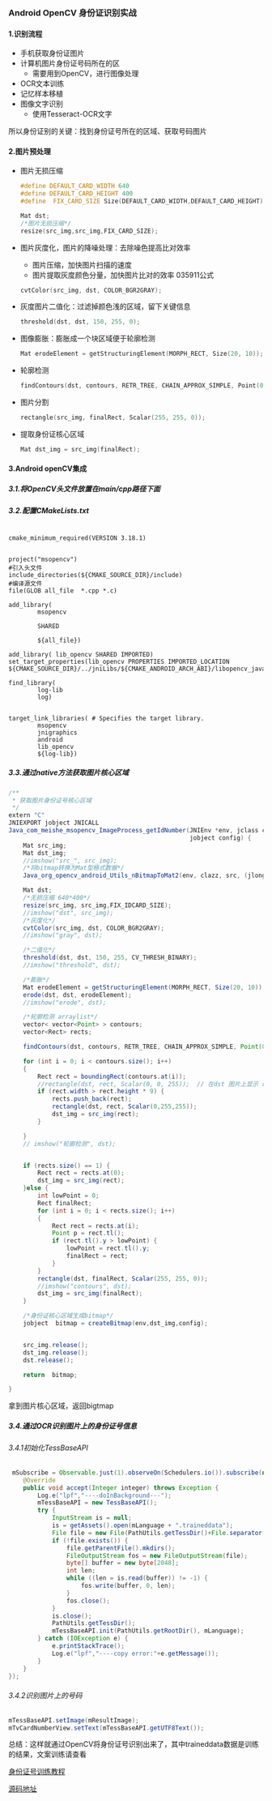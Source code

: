 ### Android OpenCV 身份证识别实战

#### 1.识别流程

* 手机获取身份证图片
* 计算机图片身份证号码所在的区
  * 需要用到OpenCV，进行图像处理
* OCR文本训练
* 记忆样本移植
* 图像文字识别
  * 使用Tesseract-OCR文字


所以身份证别的关键：找到身份证号所在的区域、获取号码图片



#### 2.图片预处理

* 图片无损压缩

  ```c++
  #define DEFAULT_CARD_WIDTH 640
  #define DEFAULT_CARD_HEIGHT 400
  #define  FIX_CARD_SIZE Size(DEFAULT_CARD_WIDTH,DEFAULT_CARD_HEIGHT)
  
  Mat dst;
  /*图片无损压缩*/
  resize(src_img,src_img,FIX_CARD_SIZE);
  ```

* 图片灰度化，图片的降噪处理：去除噪色提高比对效率
  * 图片压缩，加快图片扫描的速度
  * 图片提取灰度颜色分量，加快图片比对的效率  035911公式
  
  ```c++
  cvtColor(src_img, dst, COLOR_BGR2GRAY);
  ```

* 灰度图片二值化：过滤掉颜色浅的区域，留下关键信息

  ```c++
  threshold(dst, dst, 150, 255, 0);
  ```

* 图像膨胀：膨胀成一个块区域便于轮廓检测

  ```c++
  Mat erodeElement = getStructuringElement(MORPH_RECT, Size(20, 10));
  ```

* 轮廓检测

  ```c++
  findContours(dst, contours, RETR_TREE, CHAIN_APPROX_SIMPLE, Point(0, 0));
  ```

* 图片分割

  ```c++
  rectangle(src_img, finalRect, Scalar(255, 255, 0));
  ```

* 提取身份证核心区域

  ```c++
  Mat dst_img = src_img(finalRect);
  ```



#### 3.Android openCV集成

##### 3.1.将OpenCV头文件放置在main/cpp路径下面

##### 3.2.配置CMakeLists.txt

```shell

cmake_minimum_required(VERSION 3.18.1)


project("msopencv")
#引入头文件
include_directories(${CMAKE_SOURCE_DIR}/include)
#编译源文件
file(GLOB all_file  *.cpp *.c)

add_library(
        msopencv

        SHARED

        ${all_file})

add_library( lib_opencv SHARED IMPORTED)
set_target_properties(lib_opencv PROPERTIES IMPORTED_LOCATION ${CMAKE_SOURCE_DIR}/../jniLibs/${CMAKE_ANDROID_ARCH_ABI}/libopencv_java3.so)

find_library( 
        log-lib
        log)


target_link_libraries( # Specifies the target library.
        msopencv
        jnigraphics
        android
        lib_opencv
        ${log-lib})
```



##### 3.3.通过native方法获取图片核心区域

```java
/**
 * 获取图片身份证号核心区域
 */
extern "C"
JNIEXPORT jobject JNICALL
Java_com_meishe_msopencv_ImageProcess_getIdNumber(JNIEnv *env, jclass clazz, jobject src,
                                                  jobject config) {
    Mat src_img;
    Mat dst_img;
    //imshow("src_", src_img);
    /*将bitmap转换为Mat型格式数据*/
    Java_org_opencv_android_Utils_nBitmapToMat2(env, clazz, src, (jlong) &src_img, 0);

    Mat dst;
    /*无损压缩 640*400*/
    resize(src_img, src_img,FIX_IDCARD_SIZE);
    //imshow("dst", src_img);
    /*灰度化*/
    cvtColor(src_img, dst, COLOR_BGR2GRAY);
    //imshow("gray", dst);

    /*二值化*/
    threshold(dst, dst, 150, 255, CV_THRESH_BINARY);
    //imshow("threshold", dst);

    /*膨胀*/
    Mat erodeElement = getStructuringElement(MORPH_RECT, Size(20, 10));
    erode(dst, dst, erodeElement);
    //imshow("erode", dst);

    /*轮廓检测 arraylist*/
    vector< vector<Point> > contours;
    vector<Rect> rects;

    findContours(dst, contours, RETR_TREE, CHAIN_APPROX_SIMPLE, Point(0, 0));

    for (int i = 0; i < contours.size(); i++)
    {
        Rect rect = boundingRect(contours.at(i));
        //rectangle(dst, rect, Scalar(0, 0, 255));  // 在dst 图片上显示 rect 矩形
        if (rect.width > rect.height * 9) {
            rects.push_back(rect);
            rectangle(dst, rect, Scalar(0,255,255));
            dst_img = src_img(rect);
        }

    }
    // imshow("轮廓检测", dst);


    if (rects.size() == 1) {
        Rect rect = rects.at(0);
        dst_img = src_img(rect);
    }else {
        int lowPoint = 0;
        Rect finalRect;
        for (int i = 0; i < rects.size(); i++)
        {
            Rect rect = rects.at(i);
            Point p = rect.tl();
            if (rect.tl().y > lowPoint) {
                lowPoint = rect.tl().y;
                finalRect = rect;
            }
        }
        rectangle(dst, finalRect, Scalar(255, 255, 0));
        //imshow("contours", dst);
        dst_img = src_img(finalRect);
    }

    /*身份证核心区域生成bitmap*/
    jobject  bitmap = createBitmap(env,dst_img,config);


    src_img.release();
    dst_img.release();
    dst.release();

    return  bitmap;

}
```

拿到图片核心区域，返回bigtmap



##### 3.4.通过OCR识别图片上的身份证号信息

###### 3.4.1初始化TessBaseAPI

```java
 mSubscribe = Observable.just(1).observeOn(Schedulers.io()).subscribe(new Consumer<Integer>() {
    @Override
    public void accept(Integer integer) throws Exception {
        Log.e("lpf","----doInBackground---");
        mTessBaseAPI = new TessBaseAPI();
        try {
            InputStream is = null;
            is = getAssets().open(mLanguage + ".traineddata");
            File file = new File(PathUtils.getTessDir()+File.separator + mLanguage + ".traineddata");
            if (!file.exists()) {
                file.getParentFile().mkdirs();
                FileOutputStream fos = new FileOutputStream(file);
                byte[] buffer = new byte[2048];
                int len;
                while ((len = is.read(buffer)) != -1) {
                    fos.write(buffer, 0, len);
                }
                fos.close();
            }
            is.close();
            PathUtils.getTessDir();
            mTessBaseAPI.init(PathUtils.getRootDir(), mLanguage);
        } catch (IOException e) {
            e.printStackTrace();
            Log.e("lpf","----copy error:"+e.getMessage());
        }
    }
});
```

###### 3.4.2识别图片上的号码

```java
mTessBaseAPI.setImage(mResultImage);
mTvCardNumberView.setText(mTessBaseAPI.getUTF8Text());
```



总结：这样就通过OpenCV将身份证号识别出来了，其中traineddata数据是训练的结果，文案训练请查看

[身份证号训练教程](https://blog.csdn.net/u014078003/article/details/125351543?spm=1001.2014.3001.5501)

[源码地址](https://github.com/liupanfeng/MSOpenCV.git)

